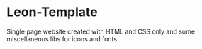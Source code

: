# Leon-Template
Single page website created with HTML and CSS only and some miscellaneous libs for icons and fonts.
